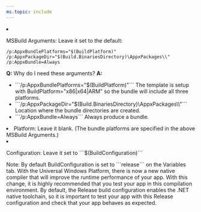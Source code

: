 ```yaml
---
ms.topic: include
---
```


<li><p>MSBuild Arguments: Leave it set to the default:</p>
<pre style="margin-bottom: 0px;"><code>/p:AppxBundlePlatforms="$(BuildPlatform)" /p:AppxPackageDir="$(Build.BinariesDirectory)\AppxPackages\\" /p:AppxBundle=Always
</code></pre>
<p><strong>Q:</strong> Why do I need these arguments? <strong>A:</strong></p>
<ul>
<li>```/p:AppxBundlePlatforms="$(BuildPlatform)"``` The template is setup with BuildPlatform="x86|x64|ARM" so the bundle will include all three platforms.
</li>
<li>```/p:AppxPackageDir="$(Build.BinariesDirectory)\AppxPackages\\"``` Location where the bundle directories are created.
</li>
<li>```/p:AppxBundle=Always``` Always produce a bundle.
</li>
</ul>
</li>
<li>Platform: Leave it blank. (The bundle platforms are specified in the above MSBuild Arguments.)
</li>
<li><p>Configuration: Leave it set to ```$(BuildConfiguration)```</p>
<p>Note: By default BuildConfiguration is set to ```release``` on the Variables tab. With the Universal Windows Platform, there is now a new native compiler that will improve the runtime performance of your app. With this change, it is highly recommended that you test your app in this compilation environment. By default, the Release build configuration enables the .NET native toolchain, so it is important to test your app with this Release configuration and check that your app behaves as expected.
</p>
</li>
